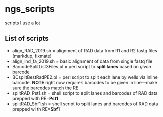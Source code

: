 # ngs_scripts
scripts I use a lot

## List of scripts
* align_RAD_2019.sh = alignment of RAD data from R1 and R2 fastq files (markdup, fixmate)
* align_ind_fa_2019.sh = basic alignment of data from single fastq file
* BarcodeSplitList3Files.pl = perl script to **split lanes** based on *given* barcode
* BCsplitBestRadPE2.pl = perl script to split each lane by wells via inline barcode. **NOTE** right now requires barcodes to be given in line––make sure the barcodes match the RE
* splitRAD_Pst1.sh = shell script to split lanes and barcodes of RAD data prepped with RE=**Pst1**
* splitRAD_Sbf1.sh = shell script to split lanes and barcodes of RAD data prepped wi
th RE=**Sbf1**


